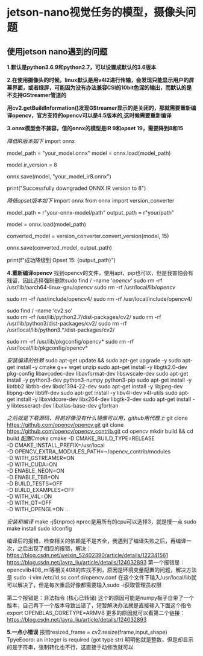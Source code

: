 # jetson-nano视觉任务的模型，摄像头问题
## 使用jetson nano遇到的问题
**1.默认是python3.6.9和python2.7，可以设置成默认的3.6版本**

**2.在使用摄像头的时候，linux默认是用v4l2进行传输，会发现只能显示用户的屏幕界面，或者绿屏，可能因为没有办法兼容CSI的10bit色深的输出，而默认的是不支持GStreamer管道的**

**用cv2.getBuildInformation()发现GStreamer显示的是关闭的，那就需要重新编译opencv，官方支持的opencv可以是4.5版本的,这时候需要重新编译**

**3.onnx模型会不兼容，信的onnx的模型是IR 9和opset 19，需要降到8和15**

*降低IR版本如下*
import onnx

model_path = "your_model.onnx"
model = onnx.load(model_path)

model.ir_version = 8

onnx.save(model, "your_model_ir8.onnx")

print("Successfully downgraded ONNX IR version to 8")

*降低opset版本如下*
import onnx
from onnx import version_converter

model_path = r"your-onnx-model/path"
output_path = r"your/path"

model = onnx.load(model_path)

converted_model = version_converter.convert_version(model, 15)

onnx.save(converted_model, output_path)

print(f"成功降级到 Opset 15: {output_path}")

**4.重新编译opencv**
找到opencv的文件，使用apt，pip也可以，但是我害怕会有残留，因此选择强制删除sudo find / -name '*opencv*'
sudo rm -rf /usr/lib/aarch64-linux-gnu/*opencv*
sudo rm -rf /usr/local/lib/*opencv*

sudo rm -rf /usr/include/opencv4/
sudo rm -rf /usr/local/include/opencv4/

sudo find / -name 'cv2.so'  
sudo rm -rf /usr/lib/python2.7/dist-packages/cv2/
sudo rm -rf /usr/lib/python3/dist-packages/cv2/
sudo rm -rf /usr/local/lib/python3.*/dist-packages/cv2/

sudo rm -rf /usr/lib/pkgconfig/opencv*
sudo rm -rf /usr/local/lib/pkgconfig/opencv*

*安装编译的依赖*
sudo apt-get update && sudo apt-get upgrade -y
sudo apt-get install -y cmake g++ wget unzip
sudo apt-get install -y libgtk2.0-dev pkg-config libavcodec-dev libavformat-dev libswscale-dev
sudo apt-get install -y python3-dev python3-numpy python3-pip
sudo apt-get install -y libtbb2 libtbb-dev libdc1394-22-dev
sudo apt-get install -y libjpeg-dev libpng-dev libtiff-dev
sudo apt-get install -y libv4l-dev v4l-utils
sudo apt-get install -y libxvidcore-dev libx264-dev libgtk-3-dev
sudo apt-get install -y libtesseract-dev libatlas-base-dev gfortran

*之后就是下载源码，目前好像没有什么镜像可以用，github用代理上*
git clone https://github.com/opencv/opencv.git
git clone https://github.com/opencv/opencv_contrib.git
cd opencv
mkdir build && cd build
*配置Cmake*
cmake -D CMAKE_BUILD_TYPE=RELEASE \
      -D CMAKE_INSTALL_PREFIX=/usr/local \
      -D OPENCV_EXTRA_MODULES_PATH=~/opencv_contrib/modules \
      -D WITH_GSTREAMER=ON \
      -D WITH_CUDA=ON \
      -D ENABLE_NEON=ON \
      -D ENABLE_TBB=ON \
      -D BUILD_TESTS=OFF \
      -D BUILD_EXAMPLES=OFF \
      -D WITH_V4L=ON \
      -D WITH_QT=OFF \
      -D WITH_OPENGL=ON ..

*安装和编译*
make -j$(nproc)  nproc是用所有的cpu可以选择3，就是慢一点
sudo make install
sudo ldconfig

编译后的报错，检查相关的依赖是不是齐全，我遇到了编译失败之后，再编译一次，之后出现了相应的报错，解决：https://blog.csdn.net/weixin_52402390/article/details/122341561
https://blog.csdn.net/layra_liu/article/details/124032893
第一个报错是：opencvlib408_ml等相关408的库找不到，原因是环境变量配置的问题，解决方法是
sudo -i
vim /etc/ld.so.conf.d/opencv.conf
在这个文件下输入/usr/local/lib就可以解决了，但是每次重启好像都需要输入sudo -i获取管理员权限

第二个报错是：非法指令 (核心已转储)
这个的原因可能是numpy板子自带了一个版本，自己再下一个版本导致出错了，短暂解决办法就是直接输入下面这个指令
export OPENBLAS_CORETYPE=ARMV8
更多的原因就可以看第二个链接：https://blog.csdn.net/layra_liu/article/details/124032893

**5.一点小错误**
报错resized_frame = cv2.resize(frame,input_shape)   TpyeEooro: an integer is required (got type str)
明明他就是整数，但是却显示的是字符串，强制转化也不行，这直接手动修改就可以
